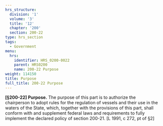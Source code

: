 ```yaml
---
hrs_structure:
  division: '1'
  volume: '3'
  title: '12'
  chapter: '200'
  section: 200-22
type: hrs_section
tags:
  - Government
menu:
  hrs:
    identifier: HRS_0200-0022
    parent: HRS0200
    name: 200-22 Purpose
weight: 114150
title: Purpose
full_title: 200-22 Purpose
---
```

**[§200-22] Purpose.** The purpose of this part is to authorize the chairperson to adopt rules for the regulation of vessels and their use in the waters of the State, which, together with the provisions of this part, shall conform with and supplement federal laws and requirements to fully implement the declared policy of section 200-21\. [L 1991, c 272, pt of §2]
